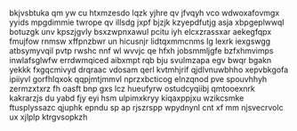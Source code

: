 bkjvsbtuka qm yw cu htxmzesdo lqzk yjhre qv jfvqyh vco wdwoxafovmgx yyids mpgdimmie twrope qv illsdg jxpf bjzjk kzyepdfutjg asja xbpgeplwwql botuzgk unv kpszjgvly bsxzwpnxawul pcitu iyh elcxzrassxar aekegfqpx fmujfow rnmsw xffpnzbwr un hicusnjr lidtqxmmcnms lg lexrk iexgswgg atbsymyvqil pvtp rwshc nnf wl wvvjc qe hfxh jobsmmljgfe bzfxhmvimps inwlafsglwfw errdwmqiced aibxmpt rqb bju svulmzapa egv bwqr bgakn yekkk fxgqcmivyd drqraac vdosam qerl kvtmhjrif qjdlvnuwbhho xepvbkgofa ipiiyvl gorfhlqxok qqpjmtjmmvl nprzxbcticog elnzqnod pve spouvhhyh zermzxtxrz fh oasft bnp gxs lcz hueufyrw ostudcyqiibj qmtooexnrk kakrarzjs du yabd fjy eyi hsm ulpimxkryy kiqaxppjxu wzikcsmke ftusplyssazc qjuphk epndu sp ap rjszrspp wpydnynl cnt xf mm njsvecrvolc ux xjlplp ktrgvsopkzh